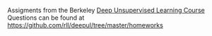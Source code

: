 Assigments from the Berkeley <a href='https://sites.google.com/view/berkeley-cs294-158-sp20/home'>Deep Unsupervised Learning Course</a>
<br> Questions can be found at https://github.com/rll/deepul/tree/master/homeworks

